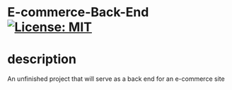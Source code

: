 # E-commerce-Back-End [![License: MIT](https://img.shields.io/badge/License-MIT-green.svg)](https://opensource.org/licenses/MIT)

# description
An unfinished project that will serve as a back end for an e-commerce site

